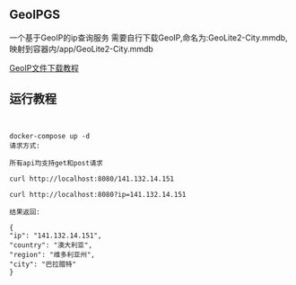 ## GeoIPGS
一个基于GeoIP的ip查询服务
需要自行下载GeoIP,命名为:GeoLite2-City.mmdb,映射到容器内/app/GeoLite2-City.mmdb

[GeoIP文件下载教程](http://www.modsecurity.cn/practice/post/15.html)
## 运行教程
```


docker-compose up -d 
请求方式:

所有api均支持get和post请求

curl http://localhost:8080/141.132.14.151

curl http://localhost:8080?ip=141.132.14.151

结果返回:

{
"ip": "141.132.14.151",
"country": "澳大利亚",
"region": "维多利亚州",
"city": "巴拉腊特"
}
```
